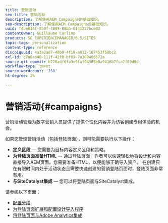 ```yaml
---
title: 营销活动
seo-title: 营销活动
description: 了解使用AEM Campaigns的基础知识。
seo-description: 了解使用AEM Campaigns的基础知识。
uuid: f4be814f-8b0f-4089-88bb-0141227bce02
contentOwner: Guillaume Carlino
products: SG_EXPERIENCEMANAGER/6.5/SITES
topic-tags: personalization
content-type: reference
discoiquuid: 4a3a2ad7-40b0-4f19-a012-167453f58bc2
exl-id: c7a6ab46-111f-42f0-bf09-7a300486672a
source-git-commit: b220adf6fa3e9faf94389b9a9416b7fca2f89d9d
workflow-type: tm+mt
source-wordcount: '150'
ht-degree: 2%

---
```


# 营销活动{#campaigns}

营销活动管理为数字营销人员提供了提供个性化内容并为访客创建专用体验的机会。

如果您管理营销活动（包括登陆页面），则可能需要执行以下操作：

* **定义区段**  — 您需要为目标内容定义区段和策略。
* **为登陆页面准备HTML**  — 通过登陆页面，作者可以快速轻松地将设计和内容直接导入AEM页面。您需要准备HTML，以便能够正确导入资产。 在创建只在有限时间内处于活动状态且需要快速创建的营销登陆页面时，登陆页面非常有用。
* **与SiteCatalyst集成**  — 您可以将登陆页面与SiteCatalyst集成。

请参阅以下页面：

* [配置分段](/help/sites-administering/campaign-segmentation.md)
* [为登陆页面扩展和配置设计导入程序](/help/sites-administering/extending-the-design-importer-for-landingpages.md)
* [将登陆页面与Adobe Analytics集成](/help/sites-administering/integrating-landing-pages-with-adobe-analytics.md)
